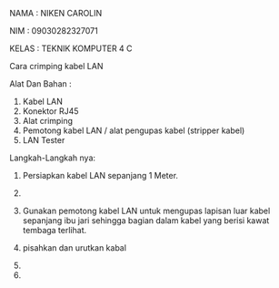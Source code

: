 NAMA    : NIKEN CAROLIN

NIM     : 09030282327071

KELAS   : TEKNIK KOMPUTER 4 C

Cara crimping kabel LAN 

Alat Dan Bahan :
1. Kabel LAN 
2. Konektor RJ45
3. Alat crimping
4. Pemotong kabel LAN / alat pengupas kabel (stripper kabel)
5. LAN Tester

Langkah-Langkah nya:
1. Persiapkan kabel LAN sepanjang 1 Meter.

2. 
3. Gunakan pemotong kabel LAN untuk mengupas lapisan luar kabel sepanjang ibu jari sehingga bagian dalam kabel yang berisi kawat tembaga terlihat.
4. pisahkan dan urutkan kabal
5. 
6. 
